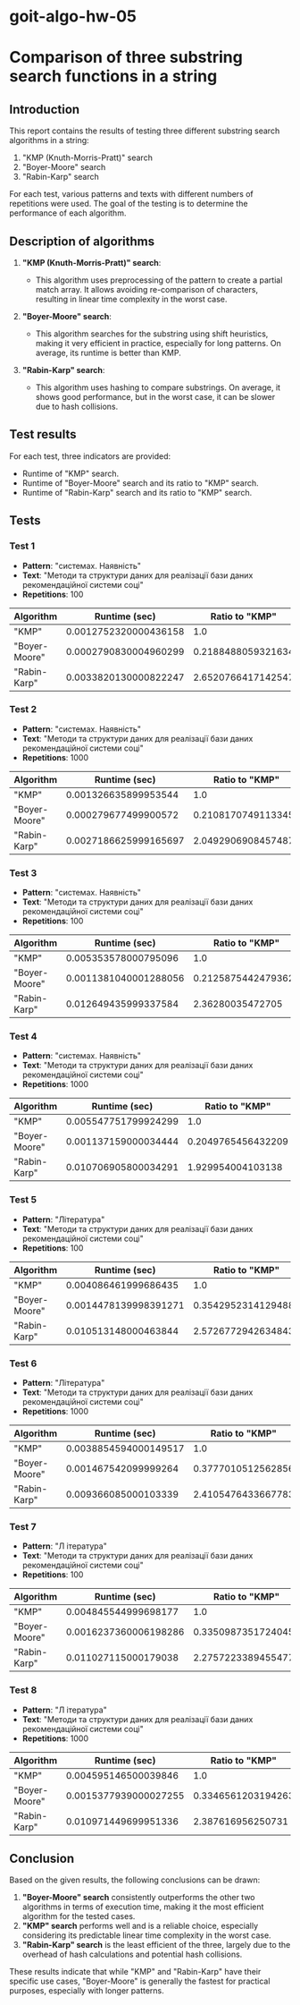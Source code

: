# goit-algo-hw-05

# Comparison of three substring search functions in a string

## Introduction

This report contains the results of testing three different substring search algorithms in a string:
1. "KMP (Knuth-Morris-Pratt)" search
2. "Boyer-Moore" search
3. "Rabin-Karp" search

For each test, various patterns and texts with different numbers of repetitions were used. The goal of the testing is to determine the performance of each algorithm.

## Description of algorithms

1. **"KMP (Knuth-Morris-Pratt)" search**:
   - This algorithm uses preprocessing of the pattern to create a partial match array. It allows avoiding re-comparison of characters, resulting in linear time complexity in the worst case.
  
2. **"Boyer-Moore" search**:
   - This algorithm searches for the substring using shift heuristics, making it very efficient in practice, especially for long patterns. On average, its runtime is better than KMP.
   
3. **"Rabin-Karp" search**:
   - This algorithm uses hashing to compare substrings. On average, it shows good performance, but in the worst case, it can be slower due to hash collisions.

## Test results

For each test, three indicators are provided:
- Runtime of "KMP" search.
- Runtime of "Boyer-Moore" search and its ratio to "KMP" search.
- Runtime of "Rabin-Karp" search and its ratio to "KMP" search.

## Tests

### Test 1

- **Pattern**: "системах. Наявність"
- **Text**: "Методи та структури даних для реалізації бази даних рекомендаційної системи соці"
- **Repetitions**: 100

| Algorithm         | Runtime (sec)             | Ratio to "KMP"   |
|-------------------|--------------------------|------------------|
| "KMP"             | 0.0012752320000436158    | 1.0              |
| "Boyer-Moore"     | 0.0002790830004960299    | 0.2188488059321634 |
| "Rabin-Karp"      | 0.0033820130000822247    | 2.6520766417142547 |

### Test 2

- **Pattern**: "системах. Наявність"
- **Text**: "Методи та структури даних для реалізації бази даних рекомендаційної системи соці"
- **Repetitions**: 1000

| Algorithm         | Runtime (sec)             | Ratio to "KMP"   |
|-------------------|--------------------------|------------------|
| "KMP"             | 0.001326635899953544     | 1.0              |
| "Boyer-Moore"     | 0.000279677499900572     | 0.21081707491133453 |
| "Rabin-Karp"      | 0.0027186625999165697    | 2.0492906908457487 |

### Test 3

- **Pattern**: "системах.  Наявність"
- **Text**: "Методи та структури даних для реалізації бази даних рекомендаційної системи соці"
- **Repetitions**: 100

| Algorithm         | Runtime (sec)             | Ratio to "KMP"   |
|-------------------|--------------------------|------------------|
| "KMP"             | 0.005353578000795096     | 1.0              |
| "Boyer-Moore"     | 0.0011381040001288056    | 0.21258754424793627 |
| "Rabin-Karp"      | 0.012649435999337584     | 2.36280035472705 |

### Test 4

- **Pattern**: "системах.  Наявність"
- **Text**: "Методи та структури даних для реалізації бази даних рекомендаційної системи соці"
- **Repetitions**: 1000

| Algorithm         | Runtime (sec)             | Ratio to "KMP"   |
|-------------------|--------------------------|------------------|
| "KMP"             | 0.005547751799924299     | 1.0              |
| "Boyer-Moore"     | 0.001137159000034444     | 0.2049765456432209 |
| "Rabin-Karp"      | 0.010706905800034291     | 1.929954004103138 |

### Test 5

- **Pattern**: "Література"
- **Text**: "Методи та структури даних для реалізації бази даних рекомендаційної системи соці"
- **Repetitions**: 100

| Algorithm         | Runtime (sec)             | Ratio to "KMP"   |
|-------------------|--------------------------|------------------|
| "KMP"             | 0.004086461999686435     | 1.0              |
| "Boyer-Moore"     | 0.0014478139998391271    | 0.35429523141294883 |
| "Rabin-Karp"      | 0.010513148000463844     | 2.5726772942634843 |

### Test 6

- **Pattern**: "Література"
- **Text**: "Методи та структури даних для реалізації бази даних рекомендаційної системи соці"
- **Repetitions**: 1000

| Algorithm         | Runtime (sec)             | Ratio to "KMP"   |
|-------------------|--------------------------|------------------|
| "KMP"             | 0.0038854594000149517    | 1.0              |
| "Boyer-Moore"     | 0.001467542099999264     | 0.3777010512562856 |
| "Rabin-Karp"      | 0.009366085000103339     | 2.4105476433667783 |

### Test 7

- **Pattern**: "Л ітература"
- **Text**: "Методи та структури даних для реалізації бази даних рекомендаційної системи соці"
- **Repetitions**: 100

| Algorithm         | Runtime (sec)             | Ratio to "KMP"   |
|-------------------|--------------------------|------------------|
| "KMP"             | 0.004845544999698177     | 1.0              |
| "Boyer-Moore"     | 0.0016237360006198286    | 0.33509873517240457 |
| "Rabin-Karp"      | 0.011027115000179038     | 2.2757223389455477 |

### Test 8

- **Pattern**: "Л ітература"
- **Text**: "Методи та структури даних для реалізації бази даних рекомендаційної системи соці"
- **Repetitions**: 1000

| Algorithm         | Runtime (sec)             | Ratio to "KMP"   |
|-------------------|--------------------------|------------------|
| "KMP"             | 0.004595146500039846     | 1.0              |
| "Boyer-Moore"     | 0.0015377939000027255    | 0.3346561203194263 |
| "Rabin-Karp"      | 0.010971449699951336     | 2.387616956250731 |

## Conclusion

Based on the given results, the following conclusions can be drawn:
1. **"Boyer-Moore" search** consistently outperforms the other two algorithms in terms of execution time, making it the most efficient algorithm for the tested cases.
2. **"KMP" search** performs well and is a reliable choice, especially considering its predictable linear time complexity in the worst case.
3. **"Rabin-Karp" search** is the least efficient of the three, largely due to the overhead of hash calculations and potential hash collisions.

These results indicate that while "KMP" and "Rabin-Karp" have their specific use cases, "Boyer-Moore" is generally the fastest for practical purposes, especially with longer patterns.
